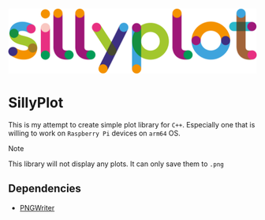 ![SillyPlot logo](./img/logo.png)

# SillyPlot
This is my attempt to create simple plot library for `C++`. Especially one that is willing to work on `Raspberry Pi` devices on `arm64` OS. 

> [!NOTE]
> This library will not display any plots. It can only save them to `.png`


## Dependencies
- [PNGWriter]()